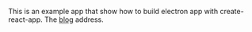 This is an example app that show how to build electron app with create-react-app. The [blog](https://www.jianshu.com/p/5e41663825c6) address.